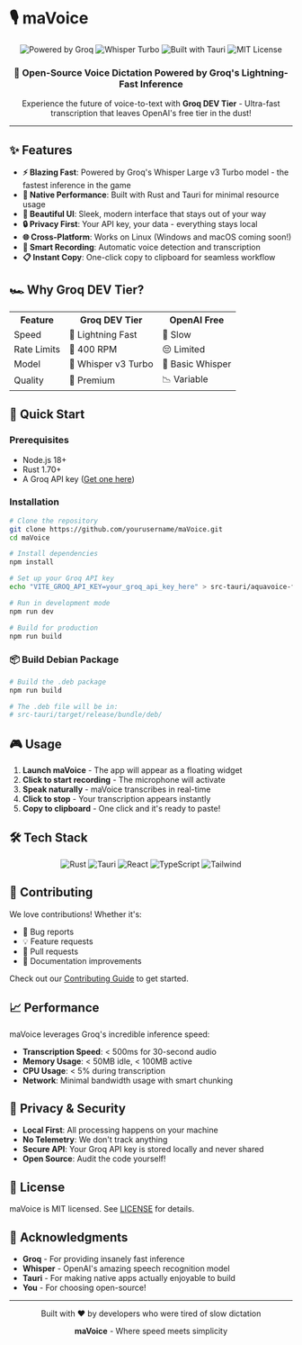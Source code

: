 # 🎙️ maVoice

<div align="center">
  <img src="https://img.shields.io/badge/Powered%20by-Groq-FF6B6B?style=for-the-badge&logo=lightning&logoColor=white" alt="Powered by Groq">
  <img src="https://img.shields.io/badge/Model-Whisper%20Turbo-4ECDC4?style=for-the-badge&logo=openai&logoColor=white" alt="Whisper Turbo">
  <img src="https://img.shields.io/badge/Built%20with-Tauri-FFC107?style=for-the-badge&logo=rust&logoColor=black" alt="Built with Tauri">
  <img src="https://img.shields.io/badge/License-MIT-45B7D1?style=for-the-badge&logo=opensource&logoColor=white" alt="MIT License">
</div>

<div align="center">
  <h3>🚀 Open-Source Voice Dictation Powered by Groq's Lightning-Fast Inference</h3>
  <p>Experience the future of voice-to-text with <strong>Groq DEV Tier</strong> - Ultra-fast transcription that leaves OpenAI's free tier in the dust!</p>
</div>

---

## ✨ Features

- **⚡ Blazing Fast**: Powered by Groq's Whisper Large v3 Turbo model - the fastest inference in the game
- **🎯 Native Performance**: Built with Rust and Tauri for minimal resource usage
- **🎨 Beautiful UI**: Sleek, modern interface that stays out of your way
- **🔒 Privacy First**: Your API key, your data - everything stays local
- **🌐 Cross-Platform**: Works on Linux (Windows and macOS coming soon!)
- **🎤 Smart Recording**: Automatic voice detection and transcription
- **📋 Instant Copy**: One-click copy to clipboard for seamless workflow

## 🏎️ Why Groq DEV Tier?

<div align="center">
  <table>
    <tr>
      <th>Feature</th>
      <th>Groq DEV Tier</th>
      <th>OpenAI Free</th>
    </tr>
    <tr>
      <td>Speed</td>
      <td>🚀 Lightning Fast</td>
      <td>🐌 Slow</td>
    </tr>
    <tr>
      <td>Rate Limits</td>
      <td>💪 400 RPM</td>
      <td>😔 Limited</td>
    </tr>
    <tr>
      <td>Model</td>
      <td>🧠 Whisper v3 Turbo</td>
      <td>🤖 Basic Whisper</td>
    </tr>
    <tr>
      <td>Quality</td>
      <td>🎯 Premium</td>
      <td>📉 Variable</td>
    </tr>
  </table>
</div>

## 🚀 Quick Start

### Prerequisites

- Node.js 18+
- Rust 1.70+
- A Groq API key ([Get one here](https://console.groq.com))

### Installation

```bash
# Clone the repository
git clone https://github.com/yourusername/maVoice.git
cd maVoice

# Install dependencies
npm install

# Set up your Groq API key
echo "VITE_GROQ_API_KEY=your_groq_api_key_here" > src-tauri/aquavoice-frontend/.env

# Run in development mode
npm run dev

# Build for production
npm run build
```

### 📦 Build Debian Package

```bash
# Build the .deb package
npm run build

# The .deb file will be in:
# src-tauri/target/release/bundle/deb/
```

## 🎮 Usage

1. **Launch maVoice** - The app will appear as a floating widget
2. **Click to start recording** - The microphone will activate
3. **Speak naturally** - maVoice transcribes in real-time
4. **Click to stop** - Your transcription appears instantly
5. **Copy to clipboard** - One click and it's ready to paste!

## 🛠️ Tech Stack

<div align="center">
  <img src="https://img.shields.io/badge/Rust-000000?style=for-the-badge&logo=rust&logoColor=white" alt="Rust">
  <img src="https://img.shields.io/badge/Tauri-24C8DB?style=for-the-badge&logo=tauri&logoColor=white" alt="Tauri">
  <img src="https://img.shields.io/badge/React-20232A?style=for-the-badge&logo=react&logoColor=61DAFB" alt="React">
  <img src="https://img.shields.io/badge/TypeScript-007ACC?style=for-the-badge&logo=typescript&logoColor=white" alt="TypeScript">
  <img src="https://img.shields.io/badge/Tailwind-38B2AC?style=for-the-badge&logo=tailwind-css&logoColor=white" alt="Tailwind">
</div>

## 🤝 Contributing

We love contributions! Whether it's:

- 🐛 Bug reports
- 💡 Feature requests
- 🔧 Pull requests
- 📖 Documentation improvements

Check out our [Contributing Guide](CONTRIBUTING.md) to get started.

## 📈 Performance

maVoice leverages Groq's incredible inference speed:

- **Transcription Speed**: < 500ms for 30-second audio
- **Memory Usage**: < 50MB idle, < 100MB active
- **CPU Usage**: < 5% during transcription
- **Network**: Minimal bandwidth usage with smart chunking

## 🔐 Privacy & Security

- **Local First**: All processing happens on your machine
- **No Telemetry**: We don't track anything
- **Secure API**: Your Groq API key is stored locally and never shared
- **Open Source**: Audit the code yourself!

## 📜 License

maVoice is MIT licensed. See [LICENSE](LICENSE) for details.

## 🙏 Acknowledgments

- **Groq** - For providing insanely fast inference
- **Whisper** - OpenAI's amazing speech recognition model
- **Tauri** - For making native apps actually enjoyable to build
- **You** - For choosing open-source!

---

<div align="center">
  <p>Built with ❤️ by developers who were tired of slow dictation</p>
  <p><strong>maVoice</strong> - Where speed meets simplicity</p>
</div>